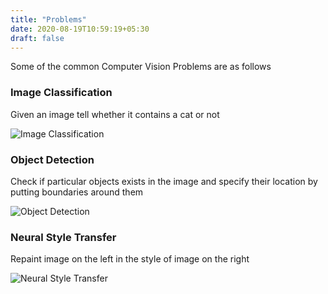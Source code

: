 ```yaml
---
title: "Problems"
date: 2020-08-19T10:59:19+05:30
draft: false
---
```


Some of the common Computer Vision Problems are as follows

### Image Classification

Given an image tell whether it contains a cat or not

![Image Classification](/images/cv/cv-image-classification-cat.png)


### Object Detection

Check if particular objects exists in the image and specify their location by putting boundaries around them

![Object Detection](/images/cv/cv-object-detection.png)


### Neural Style Transfer

Repaint image on the left in the style of image on the right

![Neural Style Transfer](/images/cv/cv-neural-style-transfer.png)

